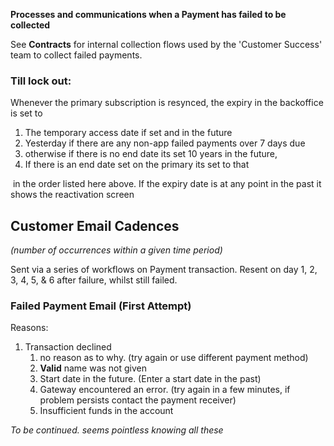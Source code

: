 **Processes and communications when a Payment has failed to be collected**

See **Contracts** for internal collection flows used by the 'Customer Success' team to collect failed payments.

### Till lock out:
Whenever the primary subscription is resynced, the expiry in the backoffice is set to  

1. The temporary access date if set and in the future
2. Yesterday if there are any non-app failed payments over 7 days due
3. otherwise if there is no end date its set 10 years in the future,
4. If there is an end date set on the primary its set to that

 in the order listed here above. If the expiry date is at any point in the past it shows the reactivation screen
## Customer Email Cadences
*(number of occurrences within a given time period)*


Sent via a series of workflows on Payment transaction. Resent on day 1, 2, 3, 4, 5, & 6 after failure, whilst still failed. 

### Failed Payment Email (First Attempt)
Reasons: 
1. Transaction declined 
	1. no reason as to why. (try again or use different payment method)
	2. **Valid** name was not given
	3. Start date in the future. (Enter a start date in the past)
	4. Gateway encountered an error. (try again in a few minutes, if problem persists contact the payment receiver)
	5. Insufficient funds in the account

*To be continued. seems pointless knowing all these*